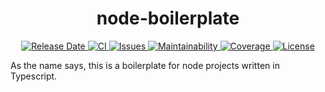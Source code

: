 <h1 align="center">
  node-boilerplate
</h1>
<p align="center">
  <a href="https://github.com/andreashuber69/node-boilerplate/releases">
    <img src="https://img.shields.io/github/release-date/andreashuber69/node-boilerplate.svg" alt="Release Date">
  </a>
  <a href="https://github.com/andreashuber69/node-boilerplate/actions/workflows/ci.yml">
    <img src="https://github.com/andreashuber69/node-boilerplate/actions/workflows/ci.yml/badge.svg" alt="CI">
  </a>
  <a href="https://github.com/andreashuber69/node-boilerplate/issues">
    <img src="https://img.shields.io/github/issues-raw/andreashuber69/node-boilerplate.svg" alt="Issues">
  </a>
  <a href="https://codeclimate.com/github/andreashuber69/node-boilerplate/maintainability">
    <img src="https://api.codeclimate.com/v1/badges/f3afec1c547d0c33bf94/maintainability" alt="Maintainability">
  </a>
  <a href="https://coveralls.io/github/andreashuber69/node-boilerplate?branch=develop">
    <img src="https://coveralls.io/repos/github/andreashuber69/node-boilerplate/badge.svg?branch=develop" alt="Coverage">
  </a>
  <a href="https://github.com/andreashuber69/node-boilerplate/blob/develop/LICENSE">
    <img src="https://img.shields.io/github/license/andreashuber69/node-boilerplate.svg" alt="License">
  </a>
</p>

As the name says, this is a boilerplate for node projects written in Typescript.

